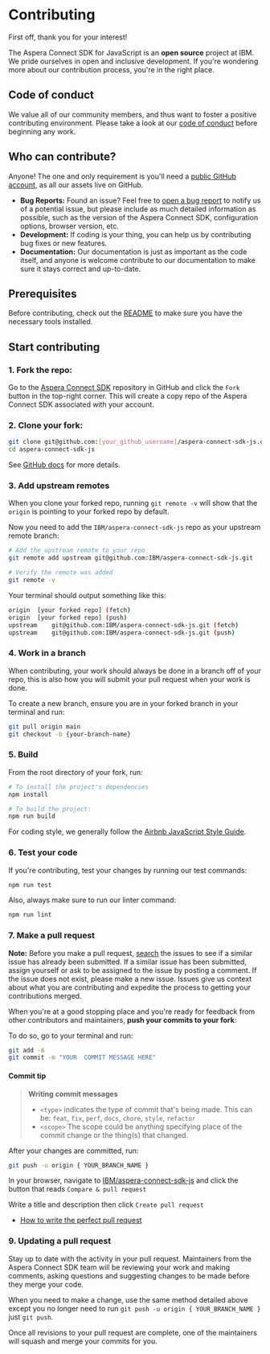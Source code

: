 # Contributing

First off, thank you for your interest!

The Aspera Connect SDK for JavaScript is an **open source** project at IBM. We pride ourselves in open and inclusive development. If you're wondering more about our contribution process, you're in the right place.

## Code of conduct

We value all of our community members, and thus want to foster a positive contributing environment. Please take a look at our [code of conduct](./CODE_OF_CONDUCT.md) before beginning any work.

## Who can contribute?

Anyone! The one and only requirement is you'll need a [public GitHub account](https://github.com/join), as all our assets live on GitHub.

- **Bug Reports:** Found an issue? Feel free to [open a bug report](https://github.com/IBM/aspera-connect-sdk-js/issues) to notify us of a potential issue, but please include as much detailed information as possible, such as the version of the Aspera Connect SDK, configuration options, browser version, etc.
- **Development:** If coding is your thing, you can help us by contributing bug fixes or new features.
- **Documentation:** Our documentation is just as important as the code itself, and anyone is welcome contribute to our documentation to make sure it stays correct and up-to-date.

## Prerequisites

Before contributing, check out the [README](../README.md#prerequisites) to make sure you have the necessary tools installed.

## Start contributing

### 1. Fork the repo:

Go to the [Aspera Connect SDK](https://github.com/IBM/aspera-connect-sdk-js) repository in GitHub and click the `Fork` button in the top-right corner. This will create a copy repo of the Aspera Connect SDK associated with your account.

### 2. Clone your fork:

```sh
git clone git@github.com:[your_github_username]/aspera-connect-sdk-js.git
cd aspera-connect-sdk-js
```

See [GitHub docs](https://help.github.com/articles/fork-a-repo/) for more
details.

### 3. Add upstream remotes

When you clone your forked repo, running `git remote -v` will show that the
`origin` is pointing to your forked repo by default.

Now you need to add the `IBM/aspera-connect-sdk-js` repo as your upstream
remote branch:

```sh
# Add the upstream remote to your repo
git remote add upstream git@github.com:IBM/aspera-connect-sdk-js.git

# Verify the remote was added
git remote -v
```

Your terminal should output something like this:

```sh
origin  [your forked repo] (fetch)
origin  [your forked repo] (push)
upstream    git@github.com:IBM/aspera-connect-sdk-js.git (fetch)
upstream    git@github.com:IBM/aspera-connect-sdk-js.git (push)
```

### 4. Work in a branch

When contributing, your work should always be done in a branch off of your repo, this is also how you will submit your pull request when your work is done.

To create a new branch, ensure you are in your forked branch in your terminal
and run:

```sh
git pull origin main
git checkout -b {your-branch-name}
```

### 5. Build

From the root directory of your fork, run:

```sh
# To install the project's dependencies
npm install

# To build the project:
npm run build
```

For coding style, we generally follow the [Airbnb JavaScript Style Guide](https://github.com/airbnb/javascript).

### 6. Test your code

If you're contributing, test your changes by running our test commands:

```sh
npm run test
```

Also, always make sure to run our linter command:

```sh
npm run lint
```

### 7. Make a pull request

**Note:** Before you make a pull request, [search](https://github.com/IBM/aspera-connect-sdk-js/issues) the issues to see if a similar issue has already been submitted. If a similar issue has been submitted, assign yourself or ask to be assigned to the issue by posting a comment. If the issue does not exist, please make a new issue. Issues give us context about what you are contributing and expedite the process to getting your contributions merged.

When you're at a good stopping place and you're ready for feedback from other
contributors and maintainers, **push your commits to your fork**:

To do so, go to your terminal and run:

```sh
git add -A
git commit -m "YOUR  COMMIT MESSAGE HERE"
```

#### Commit tip

> **Writing commit messages**
>
> - `<type>` indicates the type of commit that's being made. This can be:
>   `feat`, `fix`, `perf`, `docs`, `chore`, `style`, `refactor`
> - `<scope>` The scope could be anything specifying place of the commit change
>   or the thing(s) that changed.

After your changes are committed, run:

```sh
git push -u origin { YOUR_BRANCH_NAME }
```

In your browser, navigate to
[IBM/aspera-connect-sdk-js](https://github.com/IBM/aspera-connect-sdk-js)
and click the button that reads `Compare & pull request`

Write a title and description then click `Create pull request`

- [How to write the perfect pull request](https://github.com/blog/1943-how-to-write-the-perfect-pull-request)

### 9. Updating a pull request

Stay up to date with the activity in your pull request. Maintainers from the Aspera Connect SDK team will be reviewing your work and making comments, asking questions and suggesting changes to be made before they merge your code.

When you need to make a change, use the same method detailed above except you no longer need to run `git push -u origin { YOUR_BRANCH_NAME }` just `git push`.

Once all revisions to your pull request are complete, one of the maintainers will squash and merge your commits for you.
